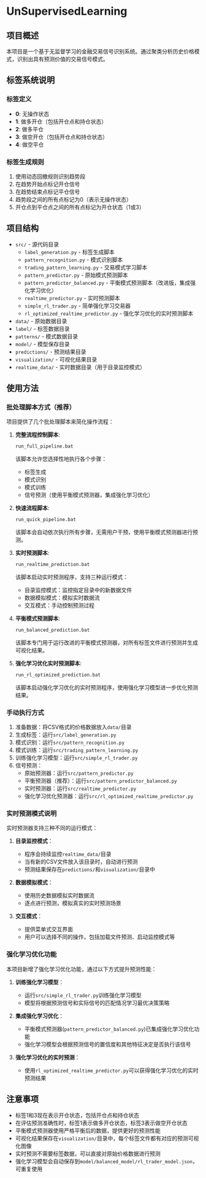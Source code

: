 # UnSupervisedLearning

## 项目概述

本项目是一个基于无监督学习的金融交易信号识别系统。通过聚类分析历史价格模式，识别出具有预测价值的交易信号模式。

## 标签系统说明

### 标签定义
- **0**: 无操作状态
- **1**: 做多开仓（包括开仓点和持仓状态）
- **2**: 做多平仓
- **3**: 做空开仓（包括开仓点和持仓状态）
- **4**: 做空平仓

### 标签生成规则
1. 使用动态回撤规则识别趋势段
2. 在趋势开始点标记开仓信号
3. 在趋势结束点标记平仓信号
4. 趋势段之间的所有点标记为0（表示无操作状态）
5. 开仓点到平仓点之间的所有点标记为开仓状态（1或3）

## 项目结构

- `src/` - 源代码目录
  - `label_generation.py` - 标签生成脚本
  - `pattern_recognition.py` - 模式识别脚本
  - `trading_pattern_learning.py` - 交易模式学习脚本
  - `pattern_predictor.py` - 原始模式预测脚本
  - `pattern_predictor_balanced.py` - 平衡模式预测脚本（改进版，集成强化学习优化）
  - `realtime_predictor.py` - 实时预测脚本
  - `simple_rl_trader.py` - 简单强化学习交易器
  - `rl_optimized_realtime_predictor.py` - 强化学习优化的实时预测脚本
- `data/` - 原始数据目录
- `label/` - 标签数据目录
- `patterns/` - 模式数据目录
- `model/` - 模型保存目录
- `predictions/` - 预测结果目录
- `visualization/` - 可视化结果目录
- `realtime_data/` - 实时数据目录（用于目录监控模式）

## 使用方法

### 批处理脚本方式（推荐）

项目提供了几个批处理脚本来简化操作流程：

1. **完整流程控制脚本**:
   ```bash
   run_full_pipeline.bat
   ```
   该脚本允许您选择性地执行各个步骤：
   - 标签生成
   - 模式识别
   - 模式训练
   - 信号预测（使用平衡模式预测器，集成强化学习优化）

2. **快速流程脚本**:
   ```bash
   run_quick_pipeline.bat
   ```
   该脚本会自动依次执行所有步骤，无需用户干预，使用平衡模式预测器进行预测。

3. **实时预测脚本**:
   ```bash
   run_realtime_prediction.bat
   ```
   该脚本启动实时预测程序，支持三种运行模式：
   - 目录监控模式：监控指定目录中的新数据文件
   - 数据模拟模式：模拟实时数据流
   - 交互模式：手动控制预测过程

4. **平衡模式预测脚本**:
   ```bash
   run_balanced_prediction.bat
   ```
   该脚本专门用于运行改进的平衡模式预测器，对所有标签文件进行预测并生成可视化结果。

5. **强化学习优化实时预测脚本**:
   ```bash
   run_rl_optimized_prediction.bat
   ```
   该脚本启动强化学习优化的实时预测程序，使用强化学习模型进一步优化预测结果。

### 手动执行方式

1. 准备数据：将CSV格式的价格数据放入`data/`目录
2. 生成标签：运行`src/label_generation.py`
3. 模式识别：运行`src/pattern_recognition.py`
4. 模式训练：运行`src/trading_pattern_learning.py`
5. 训练强化学习模型：运行`src/simple_rl_trader.py`
6. 信号预测：
   - 原始预测器：运行`src/pattern_predictor.py`
   - 平衡预测器（推荐）：运行`src/pattern_predictor_balanced.py`
   - 实时预测器：运行`src/realtime_predictor.py`
   - 强化学习优化预测器：运行`src/rl_optimized_realtime_predictor.py`

### 实时预测模式说明

实时预测器支持三种不同的运行模式：

1. **目录监控模式**：
   - 程序会持续监控`realtime_data/`目录
   - 当有新的CSV文件放入该目录时，自动进行预测
   - 预测结果保存在`predictions/`和`visualization/`目录中

2. **数据模拟模式**：
   - 使用历史数据模拟实时数据流
   - 逐点进行预测，模拟真实的实时预测场景

3. **交互模式**：
   - 提供菜单式交互界面
   - 用户可以选择不同的操作，包括加载文件预测、启动监控模式等

### 强化学习优化功能

本项目新增了强化学习优化功能，通过以下方式提升预测性能：

1. **训练强化学习模型**：
   - 运行`src/simple_rl_trader.py`训练强化学习模型
   - 模型将根据预测信号和实际信号的匹配情况学习最优决策策略

2. **集成强化学习优化**：
   - 平衡模式预测器(`pattern_predictor_balanced.py`)已集成强化学习优化功能
   - 强化学习模型会根据预测信号的置信度和其他特征决定是否执行该信号

3. **强化学习优化的实时预测**：
   - 使用`rl_optimized_realtime_predictor.py`可以获得强化学习优化的实时预测结果

## 注意事项

- 标签1和3现在表示开仓状态，包括开仓点和持仓状态
- 在评估预测准确性时，标签1表示做多开仓状态，标签3表示做空开仓状态
- 平衡模式预测器使用严格平衡后的数据，提供更好的预测性能
- 可视化结果保存在`visualization/`目录中，每个标签文件都有对应的预测可视化图像
- 实时预测不需要标签数据，可以直接对原始价格数据进行预测
- 强化学习模型会自动保存到`model/balanced_model/rl_trader_model.json`，可重复使用